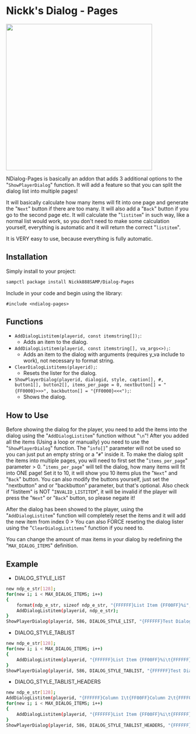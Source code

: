 # Nickk's Dialog - Pages
<img src="/preview.gif" width="400" height="400">

NDialog-Pages is basically an addon that adds 3 additional options to the "`ShowPlayerDialog`" function.
It will add a feature so that you can split the dialog list into multiple pages!

It will basically calculate how many items will fit into one page and generate the "`Next`" button
if there are too many. It will also add a "`Back`" button if you go to the second page etc.
It will calculate the "`listitem`" in such way, like a normal list would work, so you don't need to
make some calculation yourself, everything is automatic and it will return the correct "`listitem`".

It is VERY easy to use, because everything is fully automatic.

## Installation

Simply install to your project:

```bash
sampctl package install Nickk888SAMP/Dialog-Pages
```

Include in your code and begin using the library:

```pawn
#include <ndialog-pages>
```

## Functions
* `AddDialogListitem(playerid, const itemstring[]);`:
  * Adds an item to the dialog.
* `AddDialogListitem(playerid, const itemstring[], va_args<>);`:
  * Adds an item to the dialog with arguments (requires y_va include to work), not necessary to format string.
* `ClearDialogListitems(playerid);`:
  * Resets the lister for the dialog.
* `ShowPlayerDialog(playerid, dialogid, style, caption[], #, button1[], button2[], items_per_page = 0, nextbutton[] = "{FF0000}>>>", backbutton[] = "{FF0000}<<<");`:
  * Shows the dialog.

## How to Use
Before showing the dialog for the player, you need to add the items into the dialog using the "`AddDialogListitem`" function without "`\n`"!
After you added all the items (Using a loop or manually) you need to use the "`ShowPlayerDialog`" function.
The "`info[]`" parameter will not be used so you can just put an empty string or a "`#`" inside it.
To make the dialog split the items into multiple pages, you will need to first set the "`items_per_page`" parameter > 0.
"`items_per_page`" will tell the dialog, how many items will fit into ONE page!
Set it to 10, it will show you 10 items plus the "`Next`" and "`Back`" button.
You can also modify the buttons yourself, just set the "nextbutton" and or "backbutton" parameter, but that's optional.
Also check if "listitem" is NOT "`INVALID_LISTITEM`", it will be invalid if the player will press the "`Next`" or "`Back`" button, so please negate it!

After the dialog has been showed to the player, using the "`AddDialogListitem`" function will completely reset the items and it will add the new item from index 0 >
You can also FORCE reseting the dialog lister using the "`ClearDialogListitems`" function if you need to.

You can change the amount of max items in your dialog by redefining the "`MAX_DIALOG_ITEMS`" definition.

## Example
* DIALOG_STYLE_LIST
```bash
new ndp_e_str[128];
for(new i; i < MAX_DIALOG_ITEMS; i++)
{
	format(ndp_e_str, sizeof ndp_e_str, "{FFFFFF}List Item {FF00FF}%i", i);
	AddDialogListitem(playerid, ndp_e_str);
}
ShowPlayerDialog(playerid, 586, DIALOG_STYLE_LIST, "{FFFFFF}Test Dialog ID {FF00FF}586", #, "Button 1", "Button 2", 15);
```
* DIALOG_STYLE_TABLIST
```bash
new ndp_e_str[128];
for(new i; i < MAX_DIALOG_ITEMS; i++)
{
	AddDialogListitem(playerid, "{FFFFFF}List Item {FF00FF}%i\t{FFFFFF}List Item {FF00FF}%i\t{FFFFFF}List Item {FF00FF}%i\t{FFFFFF}List Item {FF00FF}%i", i, i, i, i);
}
ShowPlayerDialog(playerid, 586, DIALOG_STYLE_TABLIST, "{FFFFFF}Test Dialog ID {FF00FF}586", #, "Button 1", "Button 2", 27);
```
* DIALOG_STYLE_TABLIST_HEADERS
```bash
new ndp_e_str[128];
AddDialogListitem(playerid, "{FFFFFF}Column 1\t{FF00FF}Column 2\t{FFFF00}Column 3\t{00FFFF}Column 4");
for(new i; i < MAX_DIALOG_ITEMS; i++)
{
	AddDialogListitem(playerid, "{FFFFFF}List Item {FF00FF}%i\t{FFFFFF}List Item {FF00FF}%i\t{FFFFFF}List Item {FF00FF}%i\t{FFFFFF}List Item {FF00FF}%i", i, i, i, i);
}
ShowPlayerDialog(playerid, 586, DIALOG_STYLE_TABLIST_HEADERS, "{FFFFFF}Test Dialog ID {FF00FF}586", #, "Button 1", "Button 2", 32);
```
